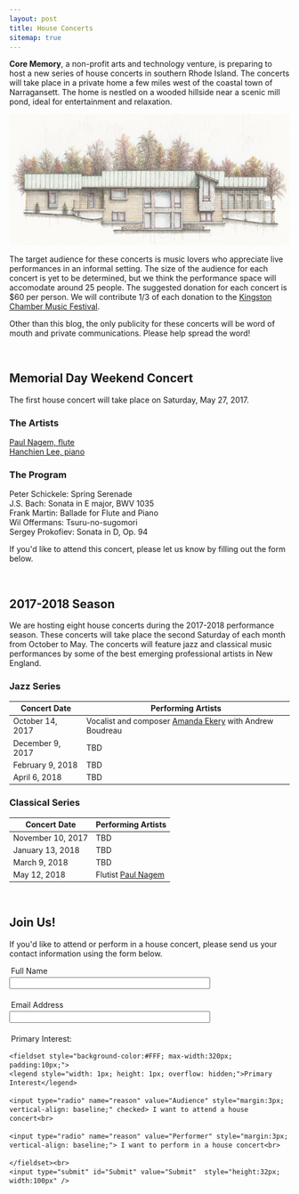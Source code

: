 ```yaml
---
layout: post
title: House Concerts
sitemap: true
---
```


**Core Memory**, a non-profit arts and technology venture, is preparing to host a new series of house concerts in southern Rhode Island. The concerts will take place in a private home a few miles west of the coastal town of Narragansett. The home is nestled on a wooded hillside near a scenic mill pond, ideal for entertainment and relaxation.

![Architect Drawing](/img/color-elevation-small.jpg)

The target audience for these concerts is music lovers who appreciate live performances in an informal setting. The size of the audience for each concert is yet to be determined, but we think the performance space will accomodate around 25 people. The suggested donation for each concert is $60 per person. We will contribute 1/3 of each donation to the [Kingston Chamber Music Festival](http://www.kingstonchambermusic.org).

Other than this blog, the only publicity for these concerts will be word of mouth and private communications. Please help spread the word!

<br>

## Memorial Day Weekend Concert

The first house concert will take place on Saturday, May 27, 2017.

### The Artists

[Paul Nagem, flute][1]  
[Hanchien Lee, piano][2]  

### The Program

Peter Schickele: Spring Serenade  
J.S. Bach: Sonata in E major, BWV 1035    
Frank Martin: Ballade for Flute and Piano  
Wil Offermans: Tsuru-no-sugomori  
Sergey Prokofiev: Sonata in D, Op. 94  

If you'd like to attend this concert, please let us know by filling out the form below.

<br>

## 2017-2018 Season

We are hosting eight house concerts during the 2017-2018 performance season. These concerts will take place the second Saturday of each month from October to May. The concerts will feature jazz and classical music performances by some of the best emerging professional artists in New England.

### Jazz Series

| Concert Date      | Performing Artists |
|-------------------|--------------------|
| October 14, 2017  | Vocalist and composer [Amanda Ekery](http://www.amandaekery.com) with Andrew Boudreau |
| December 9, 2017  | TBD                |
| February 9, 2018  | TBD                |
| April 6, 2018     | TBD                |

### Classical Series

| Concert Date      | Performing Artists |
|-------------------|--------------------|
| November 10, 2017 | TBD                |
| January 13, 2018  | TBD                |
| March 9, 2018     | TBD                |
| May 12, 2018      | Flutist [Paul Nagem][1] |

[1]: https://csphilharmonic.org/about/musicians/woodwinds/paul-nagem/ "Paul Nagem"
[2]: http://www.hanchienlee.com/biography.html "Hanchien Lee"

<br>

## Join Us!

If you'd like to attend or perform in a house concert, please send us your contact information using the form below. 

<form action="https://formspree.io/chmaynard@gmail.com"
      method="POST">
    <p style="margin:3px;">Full Name</p>
    <input type="text" name="name" size="42">
    <br><br>
    <p style="margin:3px;">Email Address</p>
    <input type="email" name="email" size="42">
    <br><br>
    <p style="margin:3px;">Primary Interest:</p>

    <fieldset style="background-color:#FFF; max-width:320px; padding:10px;">
    <legend style="width: 1px; height: 1px; overflow: hidden;">Primary Interest</legend>

    <input type="radio" name="reason" value="Audience" style="margin:3px; vertical-align: baseline;" checked> I want to attend a house concert<br>

    <input type="radio" name="reason" value="Performer" style="margin:3px; vertical-align: baseline;"> I want to perform in a house concert<br>

    </fieldset><br>
    <input type="submit" id="Submit" value="Submit"  style="height:32px; width:100px" />
</form>

